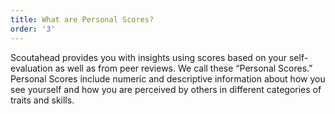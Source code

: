 ```yaml
---
title: What are Personal Scores?
order: '3'
---
```



Scoutahead provides you with insights using scores based on your self-evaluation as well as from peer reviews. We call these “Personal Scores.” Personal Scores include numeric and descriptive information about how you see yourself and how you are perceived by others in different categories of traits and skills.